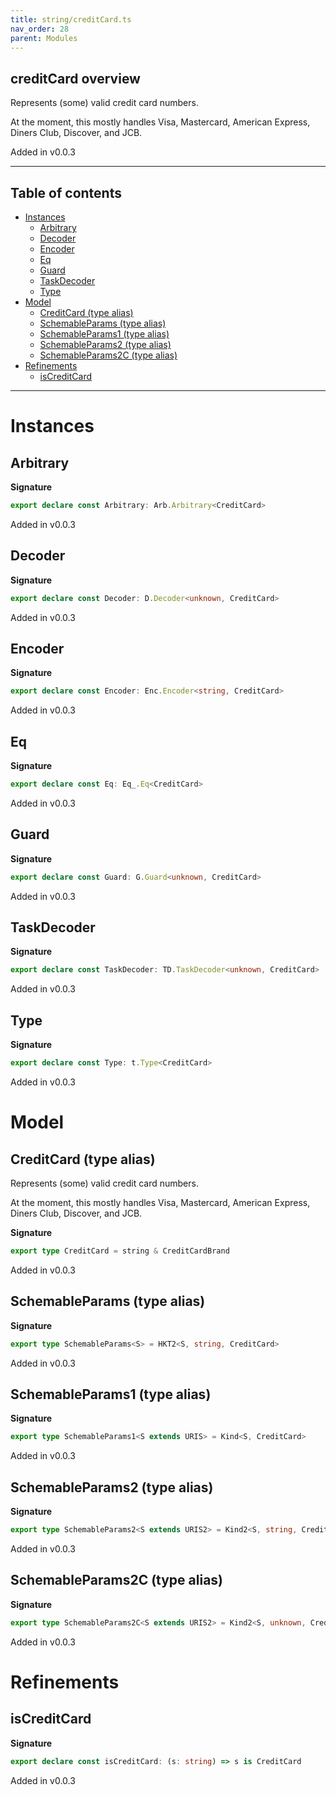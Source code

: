 ```yaml
---
title: string/creditCard.ts
nav_order: 28
parent: Modules
---
```


## creditCard overview

Represents (some) valid credit card numbers.

At the moment, this mostly handles Visa, Mastercard, American Express, Diners Club,
Discover, and JCB.

Added in v0.0.3

---

<h2 class="text-delta">Table of contents</h2>

- [Instances](#instances)
  - [Arbitrary](#arbitrary)
  - [Decoder](#decoder)
  - [Encoder](#encoder)
  - [Eq](#eq)
  - [Guard](#guard)
  - [TaskDecoder](#taskdecoder)
  - [Type](#type)
- [Model](#model)
  - [CreditCard (type alias)](#creditcard-type-alias)
  - [SchemableParams (type alias)](#schemableparams-type-alias)
  - [SchemableParams1 (type alias)](#schemableparams1-type-alias)
  - [SchemableParams2 (type alias)](#schemableparams2-type-alias)
  - [SchemableParams2C (type alias)](#schemableparams2c-type-alias)
- [Refinements](#refinements)
  - [isCreditCard](#iscreditcard)

---

# Instances

## Arbitrary

**Signature**

```ts
export declare const Arbitrary: Arb.Arbitrary<CreditCard>
```

Added in v0.0.3

## Decoder

**Signature**

```ts
export declare const Decoder: D.Decoder<unknown, CreditCard>
```

Added in v0.0.3

## Encoder

**Signature**

```ts
export declare const Encoder: Enc.Encoder<string, CreditCard>
```

Added in v0.0.3

## Eq

**Signature**

```ts
export declare const Eq: Eq_.Eq<CreditCard>
```

Added in v0.0.3

## Guard

**Signature**

```ts
export declare const Guard: G.Guard<unknown, CreditCard>
```

Added in v0.0.3

## TaskDecoder

**Signature**

```ts
export declare const TaskDecoder: TD.TaskDecoder<unknown, CreditCard>
```

Added in v0.0.3

## Type

**Signature**

```ts
export declare const Type: t.Type<CreditCard>
```

Added in v0.0.3

# Model

## CreditCard (type alias)

Represents (some) valid credit card numbers.

At the moment, this mostly handles Visa, Mastercard, American Express, Diners Club,
Discover, and JCB.

**Signature**

```ts
export type CreditCard = string & CreditCardBrand
```

Added in v0.0.3

## SchemableParams (type alias)

**Signature**

```ts
export type SchemableParams<S> = HKT2<S, string, CreditCard>
```

Added in v0.0.3

## SchemableParams1 (type alias)

**Signature**

```ts
export type SchemableParams1<S extends URIS> = Kind<S, CreditCard>
```

Added in v0.0.3

## SchemableParams2 (type alias)

**Signature**

```ts
export type SchemableParams2<S extends URIS2> = Kind2<S, string, CreditCard>
```

Added in v0.0.3

## SchemableParams2C (type alias)

**Signature**

```ts
export type SchemableParams2C<S extends URIS2> = Kind2<S, unknown, CreditCard>
```

Added in v0.0.3

# Refinements

## isCreditCard

**Signature**

```ts
export declare const isCreditCard: (s: string) => s is CreditCard
```

Added in v0.0.3
